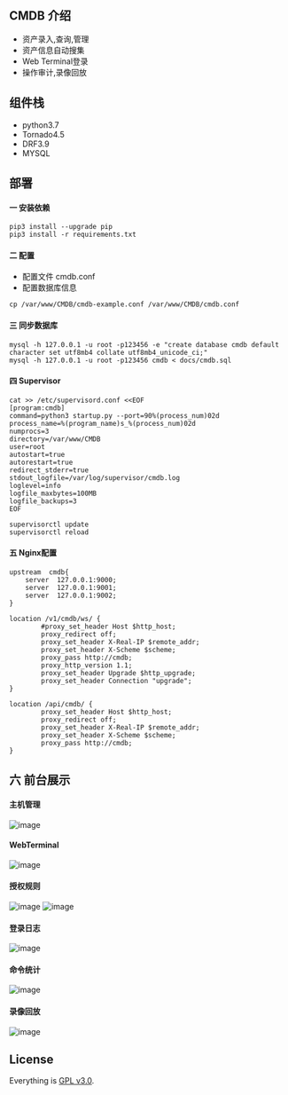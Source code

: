 ## CMDB 介绍

- 资产录入,查询,管理
- 资产信息自动搜集
- Web Terminal登录
- 操作审计,录像回放

## 组件栈
- python3.7
- Tornado4.5
- DRF3.9
- MYSQL


## 部署

#### 一 安装依赖
```
pip3 install --upgrade pip
pip3 install -r requirements.txt
```

#### 二 配置
- 配置文件 cmdb.conf
- 配置数据库信息
```
cp /var/www/CMDB/cmdb-example.conf /var/www/CMDB/cmdb.conf
```

#### 三 同步数据库
```
mysql -h 127.0.0.1 -u root -p123456 -e "create database cmdb default character set utf8mb4 collate utf8mb4_unicode_ci;"
mysql -h 127.0.0.1 -u root -p123456 cmdb < docs/cmdb.sql
```

#### 四 Supervisor
```
cat >> /etc/supervisord.conf <<EOF
[program:cmdb]
command=python3 startup.py --port=90%(process_num)02d
process_name=%(program_name)s_%(process_num)02d
numprocs=3
directory=/var/www/CMDB
user=root
autostart=true
autorestart=true
redirect_stderr=true
stdout_logfile=/var/log/supervisor/cmdb.log
loglevel=info
logfile_maxbytes=100MB
logfile_backups=3
EOF

supervisorctl update
supervisorctl reload
```

#### 五 Nginx配置
```
upstream  cmdb{
    server  127.0.0.1:9000;
    server  127.0.0.1:9001;
    server  127.0.0.1:9002;
}

location /v1/cmdb/ws/ {
        #proxy_set_header Host $http_host;
        proxy_redirect off;
        proxy_set_header X-Real-IP $remote_addr;
        proxy_set_header X-Scheme $scheme;
        proxy_pass http://cmdb;
        proxy_http_version 1.1;
        proxy_set_header Upgrade $http_upgrade;
        proxy_set_header Connection "upgrade";
}

location /api/cmdb/ {
        proxy_set_header Host $http_host;
        proxy_redirect off;
        proxy_set_header X-Real-IP $remote_addr;
        proxy_set_header X-Scheme $scheme;
        proxy_pass http://cmdb;
}
```

## 六 前台展示
#### 主机管理
![image](https://raw.githubusercontent.com/yangmv/SuperCMDB/master/static/images/01.png)

#### WebTerminal
![image](https://raw.githubusercontent.com/yangmv/SuperCMDB/master/static/images/04.png)

#### 授权规则
![image](https://raw.githubusercontent.com/yangmv/SuperCMDB/master/static/images/02.png)
![image](https://raw.githubusercontent.com/yangmv/SuperCMDB/master/static/images/03.png)

#### 登录日志
![image](https://raw.githubusercontent.com/yangmv/SuperCMDB/master/static/images/05.png)

#### 命令统计
![image](https://raw.githubusercontent.com/yangmv/SuperCMDB/master/static/images/06.png)

#### 录像回放
![image](https://raw.githubusercontent.com/yangmv/SuperCMDB/master/static/images/07.png)


## License

Everything is [GPL v3.0](https://www.gnu.org/licenses/gpl-3.0.html).